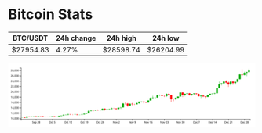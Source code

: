 # Bitcoin Stats

BTC/USDT|24h change|24h high|24h low|
|---|---|---|---|
|$27954.83|4.27%|$28598.74|$26204.99|

<img src="./chart.svg">

